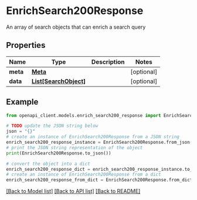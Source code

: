 # EnrichSearch200Response

An array of search objects that can enrich a search query

## Properties

Name | Type | Description | Notes
------------ | ------------- | ------------- | -------------
**meta** | [**Meta**](Meta.md) |  | [optional] 
**data** | [**List[SearchObject]**](SearchObject.md) |  | [optional] 

## Example

```python
from openapi_client.models.enrich_search200_response import EnrichSearch200Response

# TODO update the JSON string below
json = "{}"
# create an instance of EnrichSearch200Response from a JSON string
enrich_search200_response_instance = EnrichSearch200Response.from_json(json)
# print the JSON string representation of the object
print(EnrichSearch200Response.to_json())

# convert the object into a dict
enrich_search200_response_dict = enrich_search200_response_instance.to_dict()
# create an instance of EnrichSearch200Response from a dict
enrich_search200_response_from_dict = EnrichSearch200Response.from_dict(enrich_search200_response_dict)
```
[[Back to Model list]](../README.md#documentation-for-models) [[Back to API list]](../README.md#documentation-for-api-endpoints) [[Back to README]](../README.md)


